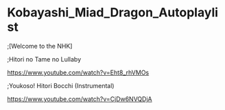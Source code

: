# Kobayashi_Miad_Dragon_Autoplaylist
;[Welcome to the NHK]

;Hitori no Tame no Lullaby

https://www.youtube.com/watch?v=Eht8_rhVMOs

;Youkoso! Hitori Bocchi (Instrumental)

https://www.youtube.com/watch?v=CjDw6NVQDjA

